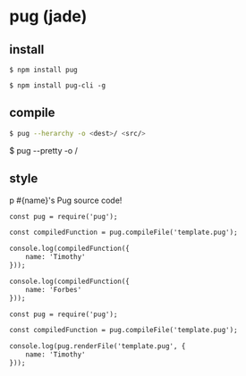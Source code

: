 pug (jade)
====

## install

```sh@package
$ npm install pug
```

```sh@command line
$ npm install pug-cli -g
```

## compile

```sh
$ pug --herarchy -o <dest>/ <src/>
```

$ pug --pretty -o <dest>/ <src/>


## style

p #{name}'s Pug source code!


```html
const pug = require('pug');

const compiledFunction = pug.compileFile('template.pug');

console.log(compiledFunction({
    name: 'Timothy'
}));

console.log(compiledFunction({
    name: 'Forbes'
}));
```


```html
const pug = require('pug');

const compiledFunction = pug.compileFile('template.pug');

console.log(pug.renderFile('template.pug', {
    name: 'Timothy'
}));
```


